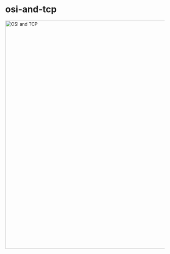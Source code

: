 # osi-and-tcp
<img width="1280" height="720" alt="OSI and TCP" src="https://github.com/user-attachments/assets/205c2d9b-dfb2-433c-ad7f-44ba4de0e205" />
